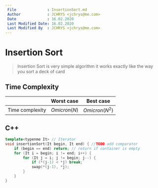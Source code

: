 ```yaml
---
 File              : InsertionSort.md
 Author            : JCHRYS <jchrys@me.com>
 Date              : 16.02.2020
 Last Modified Date: 16.02.2020
 Last Modified By  : JCHRYS <jchrys@me.com>
---
```

# Insertion Sort
> Insertion Sort is very simple algorithm
> it works exactly like the way you sort a deck of card

## Time Complexity

|                 |  Worst case  |    Best case   |
|:---------------:|:------------:|:--------------:|
| Time complexity | $Omicron(N)$ | $Omicron(N^2)$ |

## C++
```cpp
template<typenme It> // Iterator
void insertionSort(It begin, It end) { //TODO add comparator
    if (begin == end) return; // return if container is empty
    for (It i = begin; i != end; i++) {
        for (It j = i; j != begin; j--) {
            if (*(j-1) < *j) break;
            swap(*(j-1), *j);
        }
    }
}
```

